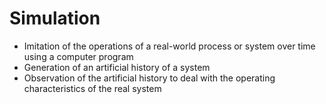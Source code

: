 # Simulation
  - Imitation of the operations of a real-world process or system over time using a computer program
  - Generation of an artificial history of a system
  - Observation of the artificial history to deal with the operating characteristics of the real system

